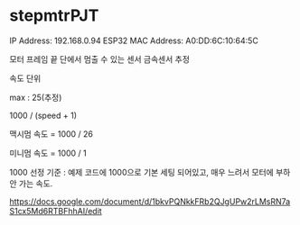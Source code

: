 # stepmtrPJT



IP Address: 192.168.0.94
ESP32 MAC Address: A0:DD:6C:10:64:5C


모터 프레임 끝 단에서 멈출 수 있는 센서
금속센서 추정


속도 단위


max : 25(추정)


1000 / (speed + 1)

맥시멈 속도 = 1000 / 26

미니멈 속도 = 1000 / 1

1000 선정 기준 : 예제 코드에 1000으로 기본 세팅 되어있고, 매우 느려서 모터에 부하 안 가는 속도.


https://docs.google.com/document/d/1bkvPQNkkFRb2QJgUPw2rLMsRN7aS1cx5Md6RTBFhhAI/edit